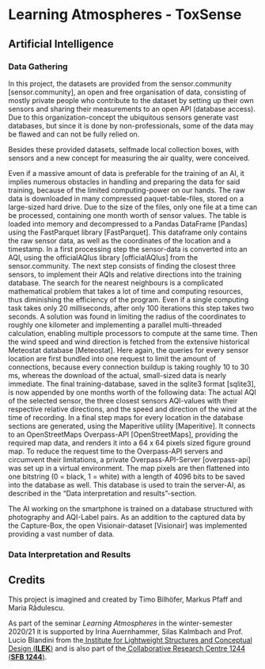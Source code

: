 # Learning Atmospheres - ToxSense 

## Artificial Intelligence

### Data Gathering

In this project, the datasets are provided from the sensor.community [sensor.community], an open and free organisation of data, consisting of mostly private people who contribute to the dataset by setting up their own sensors and sharing their measurements to an open API (database access). Due to this organization-concept the ubiquitous sensors generate vast databases, but since it is done by non-professionals, some of the data may be flawed and can not be fully relied on.

Besides these provided datasets, selfmade local collection boxes, with sensors and a new concept for measuring the air quality, were conceived. 

Even if a massive amount of data is preferable for the training of an AI, it implies numerous obstacles in handling and preparing the data for said training, because of the limited computing-power on our hands. The raw data is downloaded in many compressed paquet-table-files, stored on a large-sized hard drive. Due to the size of the files, only one file at a time can be processed, containing one month worth of sensor values. The table is loaded into memory and decompressed to a Pandas DataFrame [Pandas] using the FastParquet library [FastParquet]. This dataframe only contains the raw sensor data, as well as the coordinates of the location and a timestamp. In a first processing step the sensor-data is converted into an AQI, using the officialAQIus library [officialAQIus] from the sensor.community. The next step consists of finding the closest three sensors, to implement their AQIs and relative directions into the training database. The search for the nearest neighbours is a complicated mathematical problem that takes a lot of time and computing resources, thus diminishing the efficiency of the program. Even if a single computing task takes only 20 milliseconds, after only 100 iterations this step takes two seconds. A solution was found in limiting the radius of the coordinates to roughly one kilometer and implementing a parallel multi-threaded calculation, enabling multiple processors to compute at the same time. Then the wind speed and wind direction is fetched from the extensive historical Meteostat database [Meteostat]. Here again, the queries for every sensor location are first bundled into one request to limit the amount of connections, because every connection buildup is taking roughly 10 to 30 ms, whereas the download of the actual, small-sized data is nearly immediate. The final training-database, saved in the sqlite3 format [sqlite3], is now appended by one months worth of the following data: The actual AQI of the selected sensor, the three closest sensors AQI-values with their respective relative directions, and the speed and direction of the wind at the time of recording. In a final step maps for every location in the database sections are generated, using the Maperitive utility [Maperitive]. It connects to an OpenStreetMaps Overpass-API [OpenStreetMaps], providing the required map data, and renders it into a 64 x 64 pixels sized figure ground map. To reduce the request time to the Overpass-API servers and circumvent their limitations, a private Overpass-API-Server [overpass-api] was set up in a virtual environment. The map pixels are then flattened into one bitstring (0 = black, 1 = white) with a length of 4096 bits to be saved into the database as well. This database is used to train the server-AI, as described in the “Data interpretation and results”-section.

The AI working on the smartphone is trained on a database structured with photography and AQI-Label pairs. As an addition to the captured data by the Capture-Box, the open Visionair-dataset [Visionair] was implemented providing a vast number of data.

### Data Interpretation and Results



## Credits

This project is imagined and created by Timo Bilhöfer, Markus Pfaff and Maria Rădulescu.

As part of the seminar *Learning Atmospheres* in the winter-semester 2020/21 it is supported by Irina Auernhammer, Silas Kalmbach and Prof. Lucio Blandini from the[ Institute for Lightweight Structures and Conceptual Design (**ILEK**)](https://www.ilek.uni-stuttgart.de/) and is also part of the[ Collaborative Research Centre 1244 (**SFB 1244**)](https://www.sfb1244.uni-stuttgart.de/).